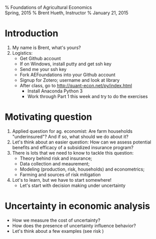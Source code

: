 % Foundations of Agricultural Economics  
  Spring, 2015
% Brent Hueth, Instructor
% January 21, 2015

# Introduction

1. My name is Brent, what's yours?
1. Logistics:
    - Get Github account
    - If on Windows, install putty and get ssh key
    - Send me your ssh key
    - Fork AEFoundations into your Github account
    - Signup for Zotero; username and look at library
    - After class, go to http://quant-econ.net/py/index.html 
        - Install Anaconda Python 3
        - Work through Part 1 this week and try to do the exercises

# Motivating question

1. Applied question for ag. economist: Are farm households "underinsured"? And
   if so, what should we do about it?
1. Let's think about an easier question: How can we assess potential benefits
   and efficacy of a subsidized insurance program?
1. There is lots that we need to know to tackle this question:
    - Theory behind risk and insurance; 
    - Data collection and meaurement;
    - Modeling (production, risk, households) and econometrics;
    - Farming and sources of risk mitigation
1. Lot's to learn, but we have to start somewhere! 
    - Let's start with decision making under uncertainty

# Uncertainty in economic analysis

- How we measure the cost of uncertainty?
- How does the presence of uncertainty influence behavior?
- Let's think about a few examples (see risk )


